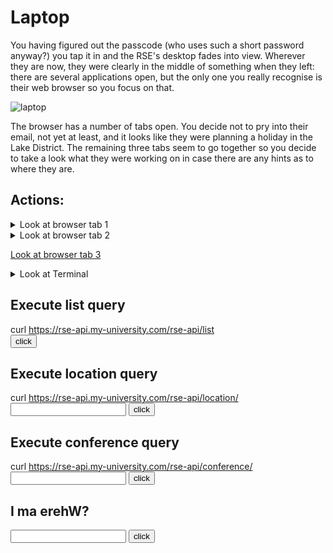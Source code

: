 # Laptop

You having figured out the passcode (who uses such a short password anyway?) you tap it in and the RSE's desktop fades into view. Wherever they are now, they were clearly in the middle of something when they left: there are several applications open, but the only one you really recognise is their web browser so you focus on that.

![laptop](/ah-software-escape-room/assets/pexels-junior-teixeira-2047905.jpg "Laptop")

The browser has a number of tabs open. You decide not to pry into their email, not yet at least, and it looks like they were planning a holiday in the Lake District. The remaining three tabs seem to go together so you decide to take a look what they were working on in case there are any hints as to where they are.

## Actions:

<details><summary>Look at browser tab 1</summary>
<a href="https://github.com/lostRSEs/wherearemycolleagues">lostRSEs/wherearemycolleagues: A simple Web API to track your colleagues! Use with caution.</a>
</details>

<details><summary>Look at browser tab 2</summary>
This seems to be a simple notes document. All it says is
```
?I ma erehW
```
</details>

<a href="https://cheatography.com/kstep/cheat-sheets/http-status-codes/">Look at browser tab 3</a>

<details><summary>Look at Terminal</summary>
You see there is a Terminal window open with the command:

<pre><code>
    $ curl https://rse-api.my-university.com/rse-api/list
    ["RSE-002", "RSE-443", "321-ESR"]
    $ 
</code></pre>

You think you can probably edit this URL to try and find out more info about where the RSEs are...
</details>

## Execute list query
<script>
function listQ()
{
  var a=document.getElementById("list-span");
  document.getElementById('list-span').innerHTML= 'HTTP 200, ["RSE-002", "RSE-443", "321-ESR"]';
}
</script>

curl https://rse-api.my-university.com/rse-api/list
<br/>
<input type="button" value="click" onclick="listQ()">

<span id="list-span"></span>

## Execute location query

<script>
function locationCheck()
{
  var a=document.getElementById("location-text");
  if((a.value.toLowerCase()=="rse-002"))
  {
    document.getElementById('location').innerHTML= 'HTTP 200, At home';
  }
  else if((a.value.toLowerCase()=="rse-443"))
  {
    document.getElementById('location').innerHTML= 'HTTP 200, In maths department';
  }
  else if((a.value.toLowerCase()=="321-esr"))
  {
    document.getElementById('location').innerHTML= 'HTTP 200, At conference: CONF-003';
  }
  else
  {
    document.getElementById('location').innerHTML= 'HTTP 404, not found';
  }
}
</script>

curl https://rse-api.my-university.com/rse-api/location/<input type="text" id="location-text" name="name"/>
<input type="button" value="click" onclick="locationCheck()">
<br/>

<span id="location"></span>

## Execute conference query

<script>
function conferenceCheck()
{
  var a=document.getElementById("conference-text");
  if((a.value.toLowerCase()=="conf-003"))
  {
    document.getElementById('conference').innerHTML= 'HTTP 200, At Collaborations workshop 2021 (CW21)';
  }
  else
  {
    document.getElementById('conference').innerHTML= 'HTTP 404, not found';
  }
}
</script>

curl https://rse-api.my-university.com/rse-api/conference/<input type="text" id="conference-text" name="name"/>
<input type="button" value="click" onclick="conferenceCheck()">
<br/>

<span id="conference"></span>



## I ma erehW?

<input type="text" id="puzzle-1" name="name"/>
<input type="button" value="click" onclick="check()">
<br/>

<span id="err"></span>

<script>
function check()
{
  var a=document.getElementById("puzzle-1");
  if((a.value.toLowerCase()=="cw21")|| (a.value.toLowerCase()=="collaborations workshop 2021"))
  {
    document.getElementById('err').innerHTML= '<p>Correct! Congratulations, now go <a href="https://www.software.ac.uk/cw21">here</a> to learn more!</p>';
  }
  else
  {
    document.getElementById('err').innerHTML= 'Incorrect';
  }
}
</script>

